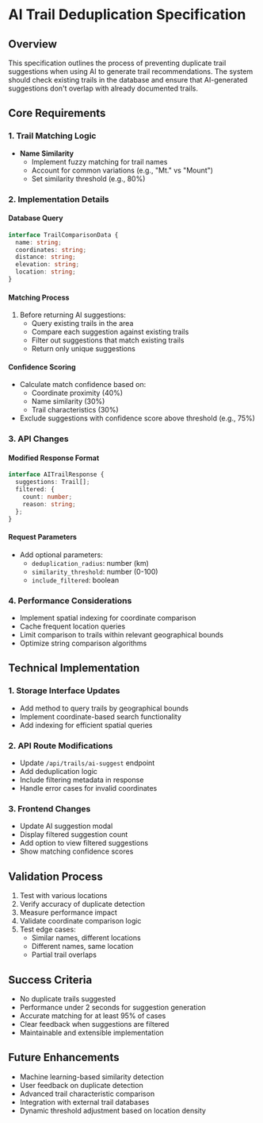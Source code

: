 # AI Trail Deduplication Specification

## Overview
This specification outlines the process of preventing duplicate trail suggestions when using AI to generate trail recommendations. The system should check existing trails in the database and ensure that AI-generated suggestions don't overlap with already documented trails.

## Core Requirements

### 1. Trail Matching Logic
- **Name Similarity**
  - Implement fuzzy matching for trail names
  - Account for common variations (e.g., "Mt." vs "Mount")
  - Set similarity threshold (e.g., 80%)

### 2. Implementation Details

#### Database Query
```typescript
interface TrailComparisonData {
  name: string;
  coordinates: string;
  distance: string;
  elevation: string;
  location: string;
}
```

#### Matching Process
1. Before returning AI suggestions:
   - Query existing trails in the area
   - Compare each suggestion against existing trails
   - Filter out suggestions that match existing trails
   - Return only unique suggestions

#### Confidence Scoring
- Calculate match confidence based on:
  - Coordinate proximity (40%)
  - Name similarity (30%)
  - Trail characteristics (30%)
- Exclude suggestions with confidence score above threshold (e.g., 75%)

### 3. API Changes

#### Modified Response Format
```typescript
interface AITrailResponse {
  suggestions: Trail[];
  filtered: {
    count: number;
    reason: string;
  };
}
```

#### Request Parameters
- Add optional parameters:
  - `deduplication_radius`: number (km)
  - `similarity_threshold`: number (0-100)
  - `include_filtered`: boolean

### 4. Performance Considerations
- Implement spatial indexing for coordinate comparison
- Cache frequent location queries
- Limit comparison to trails within relevant geographical bounds
- Optimize string comparison algorithms

## Technical Implementation

### 1. Storage Interface Updates
- Add method to query trails by geographical bounds
- Implement coordinate-based search functionality
- Add indexing for efficient spatial queries

### 2. API Route Modifications
- Update `/api/trails/ai-suggest` endpoint
- Add deduplication logic
- Include filtering metadata in response
- Handle error cases for invalid coordinates

### 3. Frontend Changes
- Update AI suggestion modal
- Display filtered suggestion count
- Add option to view filtered suggestions
- Show matching confidence scores

## Validation Process
1. Test with various locations
2. Verify accuracy of duplicate detection
3. Measure performance impact
4. Validate coordinate comparison logic
5. Test edge cases:
   - Similar names, different locations
   - Different names, same location
   - Partial trail overlaps

## Success Criteria
- No duplicate trails suggested
- Performance under 2 seconds for suggestion generation
- Accurate matching for at least 95% of cases
- Clear feedback when suggestions are filtered
- Maintainable and extensible implementation

## Future Enhancements
- Machine learning-based similarity detection
- User feedback on duplicate detection
- Advanced trail characteristic comparison
- Integration with external trail databases
- Dynamic threshold adjustment based on location density
